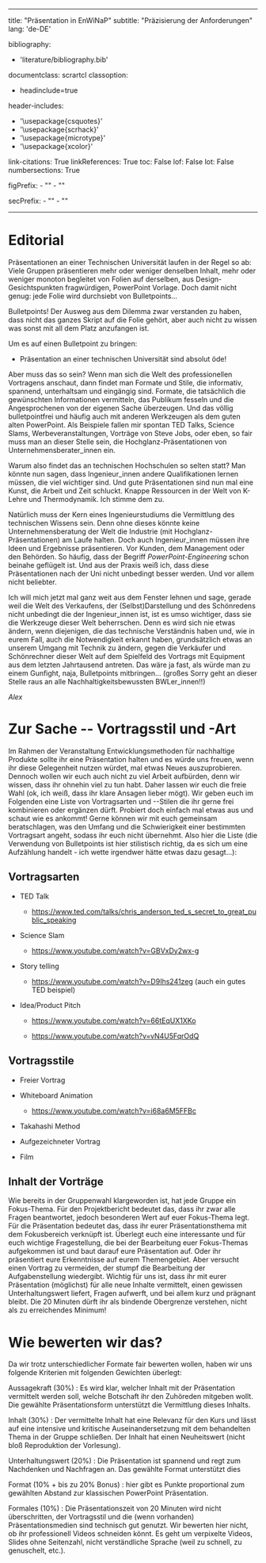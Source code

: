 
---
title: "Präsentation in EnWiNaP"
subtitle: "Präzisierung der Anforderungen"
lang: 'de-DE'

bibliography:
- 'literature/bibliography.bib'

documentclass: scrartcl
classoption:
- headinclude=true

header-includes:
- '\usepackage{csquotes}'
- '\usepackage{scrhack}'
- '\usepackage{microtype}'
- '\usepackage{xcolor}'

link-citations: True
linkReferences: True
toc: False
lof: False
lot: False
numbersections: True

figPrefix:
	  - ""
	  - ""
	
secPrefix:
	  - ""
	  - ""

---


# Editorial

Präsentationen an einer Technischen Universität laufen in der Regel so
ab: Viele Gruppen präsentieren mehr oder weniger denselben Inhalt, mehr
oder weniger monoton begleitet von Folien auf derselben, aus
Design-Gesichtspunkten fragwürdigen, PowerPoint Vorlage. Doch damit
nicht genug: jede Folie wird durchsiebt von Bulletpoints...

Bulletpoints! Der Ausweg aus dem Dilemma zwar verstanden zu haben, dass
nicht das ganzes Skript auf die Folie gehört, aber auch nicht zu wissen
was sonst mit all dem Platz anzufangen ist.

Um es auf einen Bulletpoint zu bringen:

-   Präsentation an einer technischen Universität sind absolut öde!

Aber muss das so sein? Wenn man sich die Welt des professionellen
Vortragens anschaut, dann findet man Formate und Stile, die informativ,
spannend, unterhaltsam und eingängig sind. Formate, die tatsächlich die
gewünschten Informationen vermitteln, das Publikum fesseln und die
Angesprochenen von der eigenen Sache überzeugen. Und das völlig
bulletpointfrei und häufig auch mit anderen Werkzeugen als dem guten
alten PowerPoint. Als Beispiele fallen mir spontan TED Talks, Science
Slams, Werbeveranstaltungen, Vorträge von Steve Jobs, oder eben, so fair
muss man an dieser Stelle sein, die Hochglanz-Präsentationen von
Unternehmensberater_innen ein.

Warum also findet das an technischen Hochschulen so selten statt? Man
könnte nun sagen, dass Ingenieur_innen andere Qualifikationen lernen
müssen, die viel wichtiger sind. Und gute Präsentationen sind nun mal
eine Kunst, die Arbeit und Zeit schluckt. Knappe Ressourcen in der Welt
von K-Lehre und Thermodynamik. Ich stimme dem zu.

Natürlich muss der Kern eines Ingenieurstudiums die Vermittlung des
technischen Wissens sein. Denn ohne dieses könnte keine
Unternehmensberatung der Welt die Industrie (mit
Hochglanz-Präsentationen) am Laufe halten. Doch auch Ingenieur_innen
müssen ihre Ideen und Ergebnisse präsentieren. Vor Kunden, dem
Management oder den Behörden. So häufig, dass der Begriff
*PowerPoint-Engineering* schon beinahe geflügelt ist. Und aus der Praxis
weiß ich, dass diese Präsentationen nach der Uni nicht unbedingt besser
werden. Und vor allem nicht beliebter.

Ich will mich jetzt mal ganz weit aus dem Fenster lehnen und sage,
gerade weil die Welt des Verkaufens, der (Selbst)Darstellung und des
Schönredens nicht unbedingt die der Ingenieur_innen ist, ist es umso
wichtiger, dass sie die Werkzeuge dieser Welt beherrschen. Denn es wird
sich nie etwas ändern, wenn diejenigen, die das technische Verständnis
haben und, wie in eurem Fall, auch die Notwendigkeit erkannt haben,
grundsätzlich etwas an unserem Umgang mit Technik zu ändern, gegen die
Verkäufer und Schönrechner dieser Welt auf dem Spielfeld des Vortrags
mit Equipment aus dem letzten Jahrtausend antreten. Das wäre ja fast,
als würde man zu einem Gunfight, naja, Bulletpoints mitbringen...
(großes Sorry geht an dieser Stelle raus an alle
Nachhaltigkeitsbewussten BWLer_innen!!)

*Alex*

# Zur Sache -- Vortragsstil und -Art

Im Rahmen der Veranstaltung Entwicklungsmethoden für nachhaltige
Produkte sollte ihr eine Präsentation halten und es würde uns freuen,
wenn ihr diese Gelegenheit nutzen würdet, mal etwas Neues
auszuprobieren. Dennoch wollen wir euch auch nicht zu viel Arbeit
aufbürden, denn wir wissen, dass ihr ohnehin viel zu tun habt. Daher
lassen wir euch die freie Wahl (ok, ich weiß, dass ihr klare Ansagen
lieber mögt). Wir geben euch im Folgenden eine Liste von Vortragsarten
und --Stilen die ihr gerne frei kombinieren oder ergänzen dürft.
Probiert doch einfach mal etwas aus und schaut wie es ankommt! Gerne
können wir mit euch gemeinsam beratschlagen, was den Umfang und die
Schwierigkeit einer bestimmten Vortragsart angeht, sodass ihr euch nicht
übernehmt. Also hier die Liste (die Verwendung von Bulletpoints ist hier
stilistisch richtig, da es sich um eine Aufzählung handelt - ich wette
irgendwer hätte etwas dazu gesagt...):

## Vortragsarten

-   TED Talk

	-   <https://www.ted.com/talks/chris_anderson_ted_s_secret_to_great_public_speaking>

-   Science Slam

	-   <https://www.youtube.com/watch?v=GBVxDy2wx-g>

-   Story telling

	-   <https://www.youtube.com/watch?v=D9Ihs241zeg> (auch ein gutes
		TED beispiel)

-   Idea/Product Pitch

	-   https://www.youtube.com/watch?v=66tEqUX1XKo

	-   <https://www.youtube.com/watch?v=vN4U5FqrOdQ>

## Vortragsstile

-   Freier Vortrag

-   Whiteboard Animation

	-   <https://www.youtube.com/watch?v=i68a6M5FFBc>

-   Takahashi Method

-   Aufgezeichneter Vortrag

-   Film

## Inhalt der Vorträge

Wie bereits in der Gruppenwahl klargeworden ist, hat jede Gruppe ein
Fokus-Thema. Für den Projektbericht bedeutet das, dass ihr zwar alle
Fragen beantwortet, jedoch besonderen Wert auf euer Fokus-Thema legt.
Für die Präsentation bedeutet das, dass ihr eurer Präsentationsthema mit
dem Fokusbereich verknüpft ist. Überlegt euch eine interessante und für
euch wichtige Fragestellung, die bei der Bearbeitung euer Fokus-Themas
aufgekommen ist und baut darauf eure Präsentation auf. Oder ihr
präsentiert eure Erkenntnisse auf eurem Themengebiet. Aber versucht
einen Vortrag zu vermeiden, der stumpf die Bearbeitung der
Aufgabenstellung wiedergibt. Wichtig für uns ist, dass ihr mit eurer
Präsentation (möglichst) für alle neue Inhalte vermittelt, einen
gewissen Unterhaltungswert liefert, Fragen aufwerft, und bei allem kurz
und prägnant bleibt. Die 20 Minuten dürft ihr als bindende Obergrenze
verstehen, nicht als zu erreichendes Minimum!

# Wie bewerten wir das?

Da wir trotz unterschiedlicher Formate fair bewerten wollen, haben wir
uns folgende Kriterien mit folgenden Gewichten überlegt:

Aussagekraft (30%)
:	Es wird klar, welcher Inhalt mit der
Präsentation vermittelt werden soll, welche Botschaft ihr den Zuhöreden
mitgeben wollt. Die gewählte Präsentationsform unterstützt die
Vermittlung dieses Inhalts.

Inhalt (30%)
:	Der vermittelte Inhalt hat eine Relevanz für den
Kurs und lässt auf eine intensive und kritische Auseinandersetzung mit
dem behandelten Thema in der Gruppe schließen. Der Inhalt hat einen
Neuheitswert (nicht bloß Reproduktion der Vorlesung).

Unterhaltungswert (20%)
:	Die Präsentation ist spannend und regt
zum Nachdenken und Nachfragen an. Das gewählte Format unterstützt dies

Format (10% + bis zu 20% Bonus)
:	 hier gibt es Punkte proportional
zum gewählten Abstand zur klassischen PowerPoint Präsentation.

Formales (10%)
:	Die Präsentationszeit von 20 Minuten wird nicht
überschritten, der Vortragsstil und die (wenn vorhanden)
Präsentationsmedien sind technisch gut genutzt. Wir bewerten hier nicht,
ob ihr professionell Videos schneiden könnt. Es geht um verpixelte
Videos, Slides ohne Seitenzahl, nicht verständliche Sprache (weil zu
schnell, zu genuschelt, etc.).
